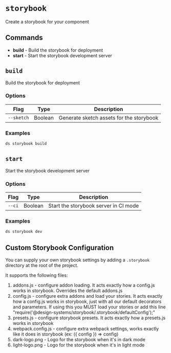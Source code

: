 # `storybook`

Create a storybook for your component

## Commands

  - **build** - Build the storybook for deployment
  - **start** - Start the storybook development server

## `build`

Build the storybook for deployment

### Options

| Flag | Type | Description |
| - | - | - |
| `--sketch` | Boolean | Generate sketch assets for the storybook |

### Examples

```sh
ds storybook build
```

## `start`

Start the storybook development server

### Options

| Flag | Type | Description |
| - | - | - |
| `--ci` | Boolean | Start the storybook server in CI mode |

### Examples

```sh
ds storybook dev
```

## Custom Storybook Configuration

You can supply your own storybook settings by adding a `.storybook` directory at the root of the project.

It supports the following files:

1. addons.js - configure addon loading. It acts exactly how a config.js works in storybook. Overrides the default addons.js
2. config.js - configure extra addons and load your stories. It acts exactly how a config.js works in storybook, just with all our default decorators and parameters. If using this you MUST load your stories or add this line "require('@design-systems/storybook/.storybook/defaultConfig');"
3. presets.js - configure storybook presets. It acts exactly how a presets.js works in storybook
4. webpack.config.js - configure extra webpack settings, works exactly like it does in storybook (ex: ({ config }) => config)
5. dark-logo.png - Logo for the storybook when it's in dark mode
6. light-logo.png - Logo for the storybook when it's in light mode

